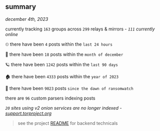 
## summary
_december 4th, 2023_

currently tracking `163` groups across `299` relays & mirrors - _`111` currently online_

⏲ there have been `4` posts within the `last 24 hours`

🦈 there have been `18` posts within the `month of december`

🪐 there have been `1242` posts within the `last 90 days`

🏚 there have been `4333` posts within the `year of 2023`

🦕 there have been `9023` posts `since the dawn of ransomwatch`

there are `96` custom parsers indexing posts

_`20` sites using v2 onion services are no longer indexed - [support.torproject.org](https://support.torproject.org/onionservices/v2-deprecation/)_

> see the project [README](https://github.com/joshhighet/ransomwatch#ransomwatch--) for backend technicals
